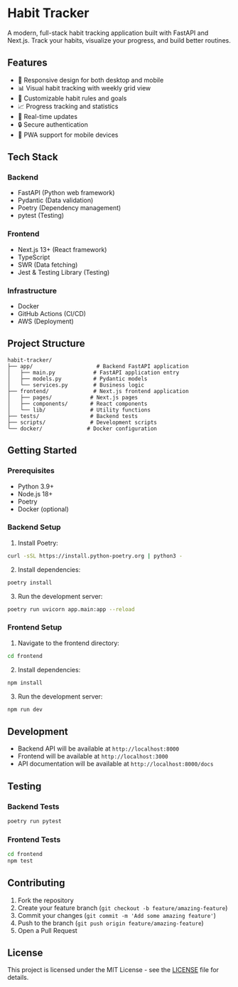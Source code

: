 # Habit Tracker

A modern, full-stack habit tracking application built with FastAPI and Next.js. Track your habits, visualize your progress, and build better routines.

## Features

- 📱 Responsive design for both desktop and mobile
- 📊 Visual habit tracking with weekly grid view
- 🎯 Customizable habit rules and goals
- 📈 Progress tracking and statistics
- 🔄 Real-time updates
- 🔒 Secure authentication
- 📱 PWA support for mobile devices

## Tech Stack

### Backend
- FastAPI (Python web framework)
- Pydantic (Data validation)
- Poetry (Dependency management)
- pytest (Testing)

### Frontend
- Next.js 13+ (React framework)
- TypeScript
- SWR (Data fetching)
- Jest & Testing Library (Testing)

### Infrastructure
- Docker
- GitHub Actions (CI/CD)
- AWS (Deployment)

## Project Structure

```
habit-tracker/
├── app/                    # Backend FastAPI application
│   ├── main.py            # FastAPI application entry
│   ├── models.py          # Pydantic models
│   └── services.py        # Business logic
├── frontend/              # Next.js frontend application
│   ├── pages/            # Next.js pages
│   ├── components/       # React components
│   └── lib/              # Utility functions
├── tests/                # Backend tests
├── scripts/              # Development scripts
└── docker/              # Docker configuration
```

## Getting Started

### Prerequisites

- Python 3.9+
- Node.js 18+
- Poetry
- Docker (optional)

### Backend Setup

1. Install Poetry:
```bash
curl -sSL https://install.python-poetry.org | python3 -
```

2. Install dependencies:
```bash
poetry install
```

3. Run the development server:
```bash
poetry run uvicorn app.main:app --reload
```

### Frontend Setup

1. Navigate to the frontend directory:
```bash
cd frontend
```

2. Install dependencies:
```bash
npm install
```

3. Run the development server:
```bash
npm run dev
```

## Development

- Backend API will be available at `http://localhost:8000`
- Frontend will be available at `http://localhost:3000`
- API documentation will be available at `http://localhost:8000/docs`

## Testing

### Backend Tests
```bash
poetry run pytest
```

### Frontend Tests
```bash
cd frontend
npm test
```

## Contributing

1. Fork the repository
2. Create your feature branch (`git checkout -b feature/amazing-feature`)
3. Commit your changes (`git commit -m 'Add some amazing feature'`)
4. Push to the branch (`git push origin feature/amazing-feature`)
5. Open a Pull Request

## License

This project is licensed under the MIT License - see the [LICENSE](LICENSE) file for details.
